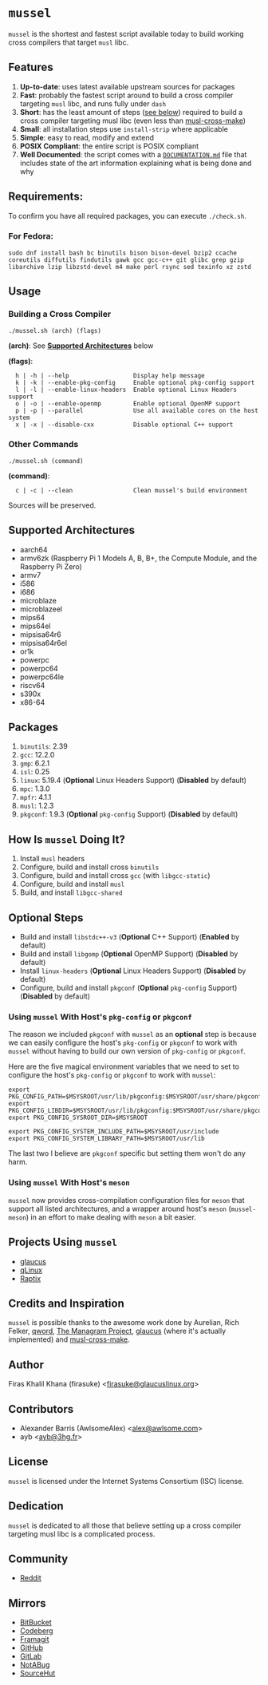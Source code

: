 # `mussel`
`mussel` is the shortest and fastest script available today to build working cross
compilers that target `musl` libc.

## Features
1. **Up-to-date**: uses latest available upstream sources for packages
2. **Fast**: probably the fastest script around to build a cross compiler
   targeting `musl` libc, and runs fully under `dash`
3. **Short**: has the least amount of steps ([see
   below](#how-is-mussel-doing-it)) required
   to build a cross compiler targeting musl libc (even less than
   [musl-cross-make](https://github.com/richfelker/musl-cross-make))
4. **Small**: all installation steps use `install-strip` where applicable
5. **Simple**: easy to read, modify and extend
6. **POSIX Compliant**: the entire script is POSIX compliant
7. **Well Documented**: the script comes with a
   [`DOCUMENTATION.md`](DOCUMENTATION.md)
   file that includes state of the art information explaining what is being done
   and why

## Requirements:
To confirm you have all required packages, you can execute `./check.sh`.
### For Fedora:
```Sh
sudo dnf install bash bc binutils bison bison-devel bzip2 ccache coreutils diffutils findutils gawk gcc gcc-c++ git glibc grep gzip libarchive lzip libzstd-devel m4 make perl rsync sed texinfo xz zstd
```

## Usage
### Building a Cross Compiler
```Sh
./mussel.sh (arch) (flags)
```

**(arch)**: See [**Supported
Architectures**](#supported-architectures)
below

**(flags)**:
```Shell
  h | -h | --help                  Display help message
  k | -k | --enable-pkg-config     Enable optional pkg-config support
  l | -l | --enable-linux-headers  Enable optional Linux Headers support
  o | -o | --enable-openmp         Enable optional OpenMP support
  p | -p | --parallel              Use all available cores on the host system
  x | -x | --disable-cxx           Disable optional C++ support
```

### Other Commands
```Sh
./mussel.sh (command)
```

**(command)**:
```Shell
  c | -c | --clean                 Clean mussel's build environment
```

Sources will be preserved.

## Supported Architectures
* aarch64
* armv6zk (Raspberry Pi 1 Models A, B, B+, the Compute Module, and the Raspberry
Pi Zero)
* armv7
* i586
* i686
* microblaze
* microblazeel
* mips64
* mips64el
* mipsisa64r6
* mipsisa64r6el
* or1k
* powerpc
* powerpc64
* powerpc64le
* riscv64
* s390x
* x86-64

## Packages
1. `binutils`: 2.39
2. `gcc`: 12.2.0
3. `gmp`: 6.2.1
4. `isl`: 0.25
5. `linux`: 5.19.4 (**Optional** Linux Headers Support) (**Disabled** by default)
6. `mpc`: 1.3.0
7. `mpfr`: 4.1.1
8. `musl`: 1.2.3
9. `pkgconf`: 1.9.3 (**Optional** `pkg-config` Support) (**Disabled** by default)

## How Is `mussel` Doing It?
1. Install `musl` headers
2. Configure, build and install cross `binutils`
3. Configure, build and install cross `gcc` (with `libgcc-static`)
4. Configure, build and install `musl`
5. Build, and install `libgcc-shared`

## **Optional** Steps
* Build and install `libstdc++-v3` (**Optional** C++ Support) (**Enabled** by default)
* Build and install `libgomp` (**Optional** OpenMP Support) (**Disabled** by default)
* Install `linux-headers` (**Optional** Linux Headers Support) (**Disabled** by default)
* Configure, build and install `pkgconf` (**Optional** `pkg-config` Support)
(**Disabled** by default)

### Using `mussel` With Host's `pkg-config` or `pkgconf`
The reason we included `pkgconf` with `mussel` as an **optional** step is
because we can easily configure the host's `pkg-config` or `pkgconf` to work
with `mussel` without having to build our own version of `pkg-config` or
`pkgconf`.

Here are the five magical environment variables that we need to set to configure
the host's `pkg-config` or `pkgconf` to work with `mussel`:

```Shell
export PKG_CONFIG_PATH=$MSYSROOT/usr/lib/pkgconfig:$MSYSROOT/usr/share/pkgconfig
export PKG_CONFIG_LIBDIR=$MSYSROOT/usr/lib/pkgconfig:$MSYSROOT/usr/share/pkgconfig
export PKG_CONFIG_SYSROOT_DIR=$MSYSROOT

export PKG_CONFIG_SYSTEM_INCLUDE_PATH=$MSYSROOT/usr/include
export PKG_CONFIG_SYSTEM_LIBRARY_PATH=$MSYSROOT/usr/lib
```

The last two I believe are `pkgconf` specific but setting them won't do any harm.

### Using `mussel` With Host's `meson`
`mussel` now provides cross-compilation configuration files for `meson` that
support all listed architectures, and a wrapper around host's `meson`
(`mussel-meson`) in an effort to make dealing with `meson` a bit easier.

## Projects Using `mussel`
* [glaucus](https://www.glaucuslinux.org/)
* [qLinux](https://qlinux.qware.org/doku.php)
* [Raptix](https://github.com/dslm4515/Raptix)

## Credits and Inspiration
`mussel` is possible thanks to the awesome work done by Aurelian, Rich Felker,
[qword](https://github.com/qword-os), [The Managram Project](
https://github.com/managarm), [glaucus](https://www.glaucuslinux.org/) (where
it's actually implemented) and [musl-cross-make](
https://github.com/richfelker/musl-cross-make).

## Author
Firas Khalil Khana (firasuke) <[firasuke@glaucuslinux.org](
mailto:firasuke@glaucuslinux.org)>

## Contributors
* Alexander Barris (AwlsomeAlex) <[alex@awlsome.com](mailto:alex@awlsome.com)>
* ayb <[ayb@3hg.fr](mailto:ayb@3hg.fr)>

## License
`mussel` is licensed under the Internet Systems Consortium (ISC) license.

## Dedication
`mussel` is dedicated to all those that believe setting up a cross compiler
targeting musl libc is a complicated process.

## Community
* [Reddit](https://www.reddit.com/r/distrodev/)

## Mirrors
* [BitBucket](https://bitbucket.org/firasuke/mussel)
* [Codeberg](https://codeberg.org/firasuke/mussel)
* [Framagit](https://framagit.org/firasuke/mussel)
* [GitHub](https://github.com/firasuke/mussel)
* [GitLab](https://gitlab.com/firasuke/mussel)
* [NotABug](https://notabug.org/firasuke/mussel)
* [SourceHut](https://git.sr.ht/~firasuke/mussel)
